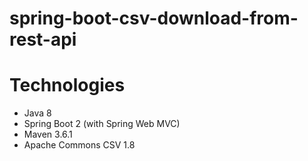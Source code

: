 # spring-boot-csv-download-from-rest-api

# Technologies
- Java 8
- Spring Boot 2 (with Spring Web MVC)
- Maven 3.6.1
- Apache Commons CSV 1.8
